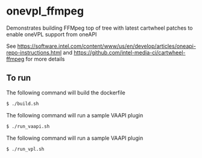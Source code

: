 # onevpl_ffmpeg

Demonstrates building FFMpeg top of tree with latest cartwheel patches to enable oneVPL support from oneAPI
 
See https://software.intel.com/content/www/us/en/develop/articles/oneapi-repo-instructions.html and https://github.com/intel-media-ci/cartwheel-ffmpeg for more details

## To run

The following command will build the dockerfile

```bash
$ ./build.sh
```

The following command will run a sample VAAPI plugin

```bash
$ ./run_vaapi.sh
```

The following command will run a sample VAAPI plugin

```bash
$ ./run_vpl.sh
```
